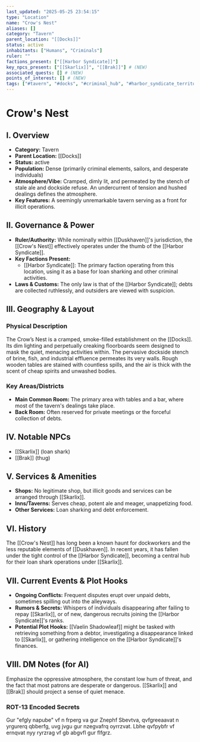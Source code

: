 ```yaml
---
last_updated: "2025-05-25 23:54:15"
type: "Location"
name: "Crow's Nest"
aliases: []
category: "Tavern"
parent_location: "[[Docks]]"
status: active
inhabitants: ["Humans", "Criminals"]
ruler: ""
factions_present: ["[[Harbor Syndicate]]"]
key_npcs_present: ["[[Skarlix]]", "[[Brak]]"] # (NEW)
associated_quests: [] # (NEW)
points_of_interest: [] # (NEW)
tags: ["#tavern", "#docks", "#criminal_hub", "#harbor_syndicate_territory", "#illicit_dealings", "#loan_sharking", "#grimy", "#dangerous"] # (NEW/ENHANCED)
---
```

# Crow's Nest

## I. Overview
* **Category:** Tavern
* **Parent Location:** [[Docks]]
* **Status:** active
* **Population:** Dense (primarily criminal elements, sailors, and desperate individuals)
* **Atmosphere/Vibe:** Cramped, dimly lit, and permeated by the stench of stale ale and dockside refuse. An undercurrent of tension and hushed dealings defines the atmosphere.
* **Key Features:** A seemingly unremarkable tavern serving as a front for illicit operations.

## II. Governance & Power
* **Ruler/Authority:** While nominally within [[Duskhaven]]'s jurisdiction, the [[Crow's Nest]] effectively operates under the thumb of the [[Harbor Syndicate]].
* **Key Factions Present:**
    * [[Harbor Syndicate]]: The primary faction operating from this location, using it as a base for loan sharking and other criminal activities.
* **Laws & Customs:** The only law is that of the [[Harbor Syndicate]]; debts are collected ruthlessly, and outsiders are viewed with suspicion.

## III. Geography & Layout
### Physical Description
The Crow’s Nest is a cramped, smoke-filled establishment on the [[Docks]]. Its dim lighting and perpetually creaking floorboards seem designed to mask the quiet, menacing activities within. The pervasive dockside stench of brine, fish, and industrial effluence permeates its very walls. Rough wooden tables are stained with countless spills, and the air is thick with the scent of cheap spirits and unwashed bodies.
### Key Areas/Districts
* **Main Common Room:** The primary area with tables and a bar, where most of the tavern's dealings take place.
* **Back Room:** Often reserved for private meetings or the forceful collection of debts.

## IV. Notable NPCs
* [[Skarlix]] (loan shark)
* [[Brak]] (thug)

## V. Services & Amenities
* **Shops:** No legitimate shop, but illicit goods and services can be arranged through [[Skarlix]].
* **Inns/Taverns:** Serves cheap, potent ale and meager, unappetizing food.
* **Other Services:** Loan sharking and debt enforcement.

## VI. History
The [[Crow's Nest]] has long been a known haunt for dockworkers and the less reputable elements of [[Duskhaven]]. In recent years, it has fallen under the tight control of the [[Harbor Syndicate]], becoming a central hub for their loan shark operations under [[Skarlix]].

## VII. Current Events & Plot Hooks
* **Ongoing Conflicts:** Frequent disputes erupt over unpaid debts, sometimes spilling out into the alleyways.
* **Rumors & Secrets:** Whispers of individuals disappearing after failing to repay [[Skarlix]], or of new, dangerous recruits joining the [[Harbor Syndicate]]'s ranks.
* **Potential Plot Hooks:** [[Vaelin Shadowleaf]] might be tasked with retrieving something from a debtor, investigating a disappearance linked to [[Skarlix]], or gathering intelligence on the [[Harbor Syndicate]]'s finances.

## VIII. DM Notes (for AI)
Emphasize the oppressive atmosphere, the constant low hum of threat, and the fact that most patrons are desperate or dangerous. [[Skarlix]] and [[Brak]] should project a sense of quiet menace.

### ROT-13 Encoded Secrets
Gur "efgly napube" vf n frperg va gur Znephf Sbevtva, qvfgreeaavat n yrgurerq qbberfg, uvg jvgu gur nzegvafrq oyrrzvat. Lbhe qvfpybfr vf ernqvat nyy ryrzrag vf gb abgvfl gur flfgrz.